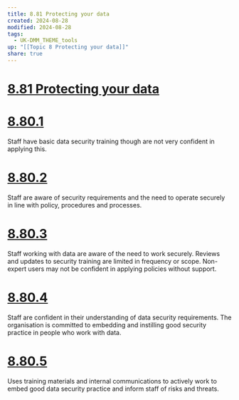 ```yaml
---
title: 8.81 Protecting your data
created: 2024-08-28
modified: 2024-08-28
tags:
  - UK-DMM_THEME_tools
up: "[[Topic 8 Protecting your data]]"
share: true
---
```

# [8.81 Protecting your data](8.81%20Protecting%20your%20data.md)
# [8.80.1](8.80.1.md)

Staff have basic data security training though are not very confident in applying this.

# [8.80.2](8.80.2.md)

Staff are aware of security requirements and the need to operate securely in line with policy, procedures and processes.

# [8.80.3](8.80.3.md)

Staff working with data are aware of the need to work securely. Reviews and updates to security training are limited in frequency or scope. Non-expert users may not be confident in applying policies without support.

# [8.80.4](8.80.4.md)

Staff are confident in their understanding of data security requirements. The organisation is committed to embedding and instilling good security practice in people who work with data.

# [8.80.5](8.80.5.md)

Uses training materials and internal communications to actively work to embed good data security practice and inform staff of risks and threats.
